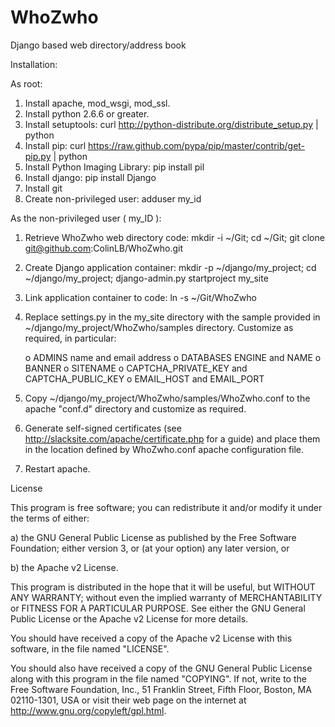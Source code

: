 WhoZwho
=======

Django based web directory/address book

Installation:

As root:
 1. Install apache, mod_wsgi, mod_ssl.
 2. Install python 2.6.6 or greater.
 3. Install setuptools: curl http://python-distribute.org/distribute_setup.py | python
 4. Install pip: curl https://raw.github.com/pypa/pip/master/contrib/get-pip.py | python
 5. Install Python Imaging Library: pip install pil
 6. Install django: pip install Django
 7. Install git
 8. Create non-privileged user: adduser my_id

As the non-privileged user ( my_ID ):
 1. Retrieve WhoZwho web directory code: mkdir -i ~/Git; cd ~/Git; git clone git@github.com:ColinLB/WhoZwho.git
 2. Create Django application container: mkdir -p ~/django/my_project; cd ~/django/my_project; django-admin.py startproject my_site
 3. Link application container to code: ln -s ~/Git/WhoZwho
 4. Replace settings.py in the my_site directory with the sample provided in ~/django/my_project/WhoZwho/samples directory. Customize as required, in particular:

    o ADMINS name and email address
    o DATABASES ENGINE and NAME
    o BANNER
    o SITENAME
    o CAPTCHA_PRIVATE_KEY and CAPTCHA_PUBLIC_KEY
    o EMAIL_HOST and EMAIL_PORT
    
 5. Copy ~/django/my_project/WhoZwho/samples/WhoZwho.conf to the apache "conf.d" directory and customize as required.
 6. Generate self-signed certificates (see http://slacksite.com/apache/certificate.php for a guide) and place them in the location defined by WhoZwho.conf apache configuration file.
 7. Restart apache.

License

This program is free software; you can redistribute it and/or modify it under the terms of either:

a) the GNU General Public License as published by the Free Software Foundation; either version 3, or (at your option) any later version, or

b) the Apache v2 License.

This program is distributed in the hope that it will be useful, but WITHOUT ANY WARRANTY; without even the implied warranty of MERCHANTABILITY or FITNESS FOR A PARTICULAR PURPOSE. See either the GNU General Public License or the Apache v2 License for more details.

You should have received a copy of the Apache v2 License with this software, in the file named "LICENSE".

You should also have received a copy of the GNU General Public License along with this program in the file named "COPYING". If not, write to the Free Software Foundation, Inc., 51 Franklin Street, Fifth Floor, Boston, MA 02110-1301, USA or visit their web page on the internet at http://www.gnu.org/copyleft/gpl.html.

